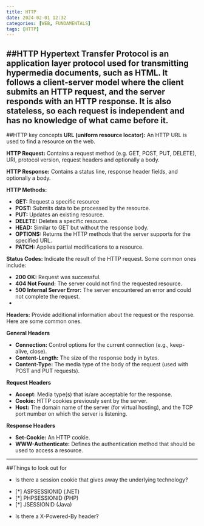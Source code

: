 ```yaml
---
title: HTTP
date: 2024-02-01 12:32
categories: [WEB, FUNDAMENTALS]
tags: [HTTP]
---
```



##HTTP
Hypertext Transfer Protocol is an application layer protocol used for transmitting hypermedia documents, such as HTML. It follows a client-server model where the client submits an HTTP request, and the server responds with an HTTP response. It is also stateless, so each request is independent and has no knowledge of what came before it.
---

##HTTP key concepts
**URL (uniform resource locator):** An HTTP URL is used to find a resource on the web.

**HTTP Request:** Contains a request method (e.g. GET, POST, PUT, DELETE), URI, protocol version, request headers and optionally a body.

**HTTP Response:** Contains a status line, response header fields, and optionally a body.

**HTTP Methods:**
* **GET:** Request a specific resource
* **POST:** Submits data to be processed by the resource.
* **PUT:** Updates an existing resource.
* **DELETE:** Deletes a specific resource.
* **HEAD:** Similar to GET but without the response body.
* **OPTIONS:** Returns the HTTP methods that the server supports for the specified URL.
* **PATCH:** Applies partial modifications to a resource.

**Status Codes:** Indicate the result of the HTTP request. Some common ones include:
* **200 OK:** Request was successful.
* **404 Not Found:** The server could not find the requested resource.
* **500 Internal Server Error:** The server encountered an error and could not complete the request.
* 
**Headers:** Provide additional information about the request or the response. Here are some common ones.

**General Headers**
* **Connection:** Control options for the current connection (e.g., keep-alive, close).
* **Content-Length:** The size of the response body in bytes.
* **Content-Type:** The media type of the body of the request (used with POST and PUT requests).

**Request Headers**
* **Accept:** Media type(s) that is/are acceptable for the response.
* **Cookie:** HTTP cookies previously sent by the server.
* **Host:** The domain name of the server (for virtual hosting), and the TCP port number on which the server is listening.

**Response Headers**
* **Set-Cookie:** An HTTP cookie.
* **WWW-Authenticate:** Defines the authentication method that should be used to access a resource.
---

##Things to look out for
* Is there a session cookie that gives away the underlying technology?
- [*] ASPSESSIONID (.NET)
- [*] PHPSESSIONID (PHP)
- [*] JSESSIONID (Java)

* Is there a X-Powered-By header?
